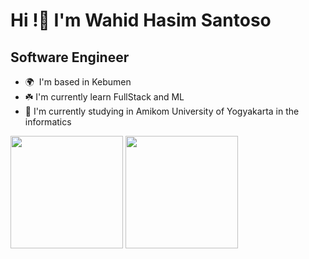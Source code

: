 Hi !👋 I'm Wahid Hasim Santoso
===========================================================================================================================================

Software Engineer
-----------------

* 🌍  I'm based in Kebumen
* ☘️  I'm currently learn FullStack and ML
* 🏫  I'm currently studying in Amikom University of Yogyakarta in the informatics

<img height="180em" src="https://streak-stats.demolab.com?user=Hazz-i&theme=algolia&border_radius=10"/>
<img height="180em" src="https://github-readme-stats.vercel.app/api/top-langs/?username=Hazz-i&layout=compact&langs_count=8&theme=algolia"/>
